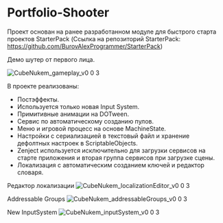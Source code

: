 # Portfolio-Shooter

Проект основан на ранее разработанном модуле для быстрого старта проектов StarterPack (Ссылка на репозиторий StarterPack: https://github.com/BurovAlexProgrammer/StarterPack)

Демо шутер от первого лица. 

![CubeNukem_gameplay_v0 0 3](https://user-images.githubusercontent.com/7298288/215088006-4fcd69c4-4e75-40d7-a37e-99f2d0782b80.gif)

В проекте реализованы:
* Постэффекты.
* Используется только новая Input System.
* Примитивные анимации на DOTween.
* Сервис по автоматическому созданию пулов.
* Меню и игровой процесс на основе MachineState.
* Настройки с сериализацией в текстовый файл и хранение дефолтных настроек в ScriptableObjects.
* Zenject используется исключительно для загрузки сервисов на старте приложения и вторая группа сервисов при загрузке сцены.
* Локализация с автоматическим созданием ключей и редактор словаря.

Редактор локализации
![CubeNukem_localizationEditor_v0 0 3](https://user-images.githubusercontent.com/7298288/215090782-34911a4d-f940-4c3f-830d-8478fe27c338.png)

Addressable Groups
![CubeNukem_addressableGroups_v0 0 3](https://user-images.githubusercontent.com/7298288/215092390-514c34c4-70fc-416f-bfe5-739d2766b71f.png)

New InputSystem
![CubeNukem_inputSystem_v0 0 3](https://user-images.githubusercontent.com/7298288/215092401-0d70ed22-e65e-47d8-aba3-0fef6ae874dc.png)
